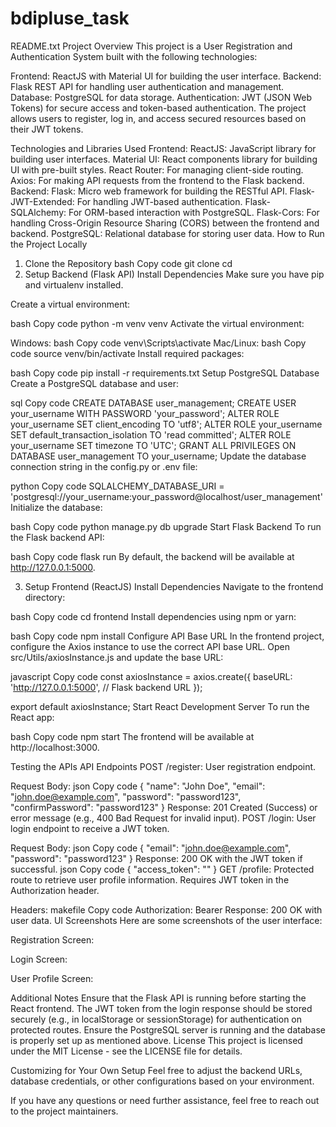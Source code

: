 # bdipluse_task
README.txt
Project Overview
This project is a User Registration and Authentication System built with the following technologies:

Frontend: ReactJS with Material UI for building the user interface.
Backend: Flask REST API for handling user authentication and management.
Database: PostgreSQL for data storage.
Authentication: JWT (JSON Web Tokens) for secure access and token-based authentication.
The project allows users to register, log in, and access secured resources based on their JWT tokens.

Technologies and Libraries Used
Frontend:
ReactJS: JavaScript library for building user interfaces.
Material UI: React components library for building UI with pre-built styles.
React Router: For managing client-side routing.
Axios: For making API requests from the frontend to the Flask backend.
Backend:
Flask: Micro web framework for building the RESTful API.
Flask-JWT-Extended: For handling JWT-based authentication.
Flask-SQLAlchemy: For ORM-based interaction with PostgreSQL.
Flask-Cors: For handling Cross-Origin Resource Sharing (CORS) between the frontend and backend.
PostgreSQL: Relational database for storing user data.
How to Run the Project Locally
1. Clone the Repository
bash
Copy code
git clone <repository-url>
cd <project-folder>
2. Setup Backend (Flask API)
Install Dependencies
Make sure you have pip and virtualenv installed.

Create a virtual environment:

bash
Copy code
python -m venv venv
Activate the virtual environment:

Windows:
bash
Copy code
venv\Scripts\activate
Mac/Linux:
bash
Copy code
source venv/bin/activate
Install required packages:

bash
Copy code
pip install -r requirements.txt
Setup PostgreSQL Database
Create a PostgreSQL database and user:

sql
Copy code
CREATE DATABASE user_management;
CREATE USER your_username WITH PASSWORD 'your_password';
ALTER ROLE your_username SET client_encoding TO 'utf8';
ALTER ROLE your_username SET default_transaction_isolation TO 'read committed';
ALTER ROLE your_username SET timezone TO 'UTC';
GRANT ALL PRIVILEGES ON DATABASE user_management TO your_username;
Update the database connection string in the config.py or .env file:

python
Copy code
SQLALCHEMY_DATABASE_URI = 'postgresql://your_username:your_password@localhost/user_management'
Initialize the database:

bash
Copy code
python manage.py db upgrade
Start Flask Backend
To run the Flask backend API:

bash
Copy code
flask run
By default, the backend will be available at http://127.0.0.1:5000.

3. Setup Frontend (ReactJS)
Install Dependencies
Navigate to the frontend directory:

bash
Copy code
cd frontend
Install dependencies using npm or yarn:

bash
Copy code
npm install
Configure API Base URL
In the frontend project, configure the Axios instance to use the correct API base URL. Open src/Utils/axiosInstance.js and update the base URL:

javascript
Copy code
const axiosInstance = axios.create({
  baseURL: 'http://127.0.0.1:5000',  // Flask backend URL
});

export default axiosInstance;
Start React Development Server
To run the React app:

bash
Copy code
npm start
The frontend will be available at http://localhost:3000.

Testing the APIs
API Endpoints
POST /register: User registration endpoint.

Request Body:
json
Copy code
{
  "name": "John Doe",
  "email": "john.doe@example.com",
  "password": "password123",
  "confirmPassword": "password123"
}
Response: 201 Created (Success) or error message (e.g., 400 Bad Request for invalid input).
POST /login: User login endpoint to receive a JWT token.

Request Body:
json
Copy code
{
  "email": "john.doe@example.com",
  "password": "password123"
}
Response: 200 OK with the JWT token if successful.
json
Copy code
{
  "access_token": "<jwt-token>"
}
GET /profile: Protected route to retrieve user profile information. Requires JWT token in the Authorization header.

Headers:
makefile
Copy code
Authorization: Bearer <jwt-token>
Response: 200 OK with user data.
UI Screenshots
Here are some screenshots of the user interface:

Registration Screen:

Login Screen:

User Profile Screen:

Additional Notes
Ensure that the Flask API is running before starting the React frontend.
The JWT token from the login response should be stored securely (e.g., in localStorage or sessionStorage) for authentication on protected routes.
Ensure the PostgreSQL server is running and the database is properly set up as mentioned above.
License
This project is licensed under the MIT License - see the LICENSE file for details.

Customizing for Your Own Setup
Feel free to adjust the backend URLs, database credentials, or other configurations based on your environment.



If you have any questions or need further assistance, feel free to reach out to the project maintainers.
